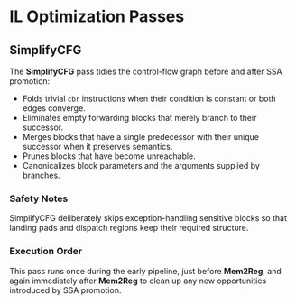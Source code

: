 # IL Optimization Passes

## SimplifyCFG

The **SimplifyCFG** pass tidies the control-flow graph before and after SSA promotion:

- Folds trivial `cbr` instructions when their condition is constant or both edges converge.
- Eliminates empty forwarding blocks that merely branch to their successor.
- Merges blocks that have a single predecessor with their unique successor when it preserves semantics.
- Prunes blocks that have become unreachable.
- Canonicalizes block parameters and the arguments supplied by branches.

### Safety Notes

SimplifyCFG deliberately skips exception-handling sensitive blocks so that landing pads and dispatch regions keep their required structure.

### Execution Order

This pass runs once during the early pipeline, just before **Mem2Reg**, and again immediately after **Mem2Reg** to clean up any new opportunities introduced by SSA promotion.
